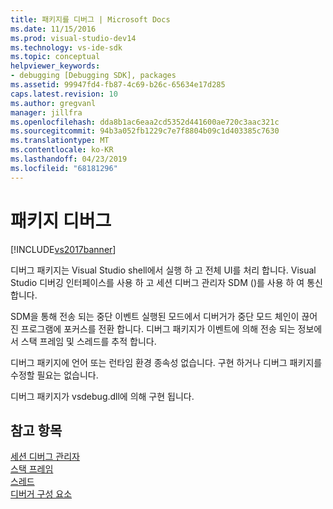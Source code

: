 ```yaml
---
title: 패키지를 디버그 | Microsoft Docs
ms.date: 11/15/2016
ms.prod: visual-studio-dev14
ms.technology: vs-ide-sdk
ms.topic: conceptual
helpviewer_keywords:
- debugging [Debugging SDK], packages
ms.assetid: 99947fd4-fb87-4c69-b26c-65634e17d285
caps.latest.revision: 10
ms.author: gregvanl
manager: jillfra
ms.openlocfilehash: dda8b1ac6eaa2cd5352d441600ae720c3aac321c
ms.sourcegitcommit: 94b3a052fb1229c7e7f8804b09c1d403385c7630
ms.translationtype: MT
ms.contentlocale: ko-KR
ms.lasthandoff: 04/23/2019
ms.locfileid: "68181296"
---
```

# <a name="debug-package"></a>패키지 디버그
[!INCLUDE[vs2017banner](../../includes/vs2017banner.md)]

디버그 패키지는 Visual Studio shell에서 실행 하 고 전체 UI를 처리 합니다. Visual Studio 디버깅 인터페이스를 사용 하 고 세션 디버그 관리자 SDM ()를 사용 하 여 통신 합니다.  
  
 SDM을 통해 전송 되는 중단 이벤트 실행된 모드에서 디버거가 중단 모드 체인이 끊어진 프로그램에 포커스를 전환 합니다. 디버그 패키지가 이벤트에 의해 전송 되는 정보에서 스택 프레임 및 스레드를 추적 합니다.  
  
 디버그 패키지에 언어 또는 런타임 환경 종속성 없습니다. 구현 하거나 디버그 패키지를 수정할 필요는 없습니다.  
  
 디버그 패키지가 vsdebug.dll에 의해 구현 됩니다.  
  
## <a name="see-also"></a>참고 항목  
 [세션 디버그 관리자](../../extensibility/debugger/session-debug-manager.md)   
 [스택 프레임](../../extensibility/debugger/stack-frames.md)   
 [스레드](../../extensibility/debugger/threads.md)   
 [디버거 구성 요소](../../extensibility/debugger/debugger-components.md)
